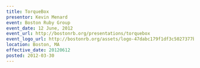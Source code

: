 ```yaml
---
title: TorqueBox
presentor: Kevin Menard
event: Boston Ruby Group
event_date: 12 June, 2012
event_url: http://bostonrb.org/presentations/torquebox
event_logo_url: http://bostonrb.org/assets/logo-47dabc179f1df3c5027377bb32ed6191.png
location: Boston, MA
effective_date: 20120612
posted: 2012-03-30
---
```

